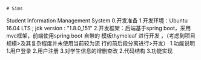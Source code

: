                                                                                                                                                                                                                                                                                                                                                                                             # Sims
Student Information Management System
0.开发准备
        1.开发环境：Ubuntu 16.04 LTS ; jdk version : "1.8.0_151"
        2.开发框架：后端基于spring boot，采用mvc框架，前端使用spring boot 自带的        模板thymeleaf 进行开发 ，（考虑到项目规模>及其复杂程度并未使用当前较为流                行的前后段分离进行>开发）
1.功能说明
        1.用户登录
        2.用户注册
        3.对学生信息的增删查改
2.代码结构
3.功能实现
